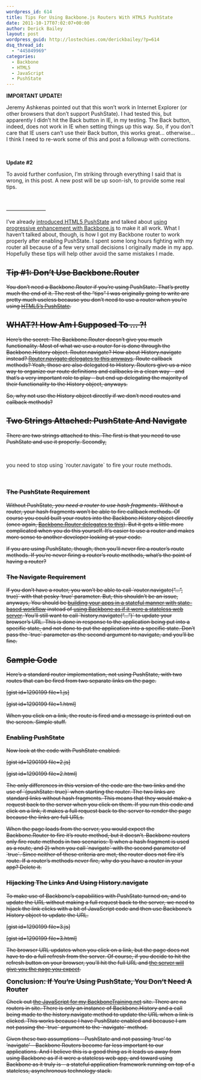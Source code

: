 ```yaml
---
wordpress_id: 614
title: Tips For Using Backbone.js Routers With HTML5 PushState
date: 2011-10-17T07:02:07+00:00
author: Derick Bailey
layout: post
wordpress_guid: http://lostechies.com/derickbailey/?p=614
dsq_thread_id:
  - "445849969"
categories:
  - Backbone
  - HTML5
  - JavaScript
  - PushState
---
```

**IMPORTANT UPDATE!**

Jeremy Ashkenas pointed out that this won&#8217;t work in Internet Explorer (or other browsers that don&#8217;t support PushState). I had tested this, but apparently I didn&#8217;t hit the Back button in IE, in my testing. The Back button, indeed, does not work in IE when setting things up this way. So, if you don&#8217;t care that IE users can&#8217;t use their Back button, this works great… otherwise… I think I need to re-work some of this and post a followup with corrections.

 

**Update #2**

To avoid further confusion, I&#8217;m striking through everything I said that is wrong, in this post. A new post will be up soon-ish, to provide some real tips.

 

&#8212;&#8212;&#8212;&#8212;&#8212;&#8212;&#8212;&#8211;

I&#8217;ve already [introduced HTML5 PushState](http://lostechies.com/derickbailey/2011/09/26/seo-and-accessibility-with-html5-pushstate-part-1-introducing-pushstate/) and talked about [using progressive enhancement with Backbone.js](http://lostechies.com/derickbailey/2011/09/26/seo-and-accessibility-with-html5-pushstate-part-2-progressive-enhancement-with-backbone-js/) to make it all work. What I haven&#8217;t talked about, though, is how I got my Backbone router to work properly after enabling PushState. I spent some long hours fighting with my router all because of a few very small decisions I originally made in my app. Hopefully these tips will help other avoid the same mistakes I made.

<strike>

<span style="text-decoration: line-through;"></p> 

<h2>
  Tip #1: Don&#8217;t Use Backbone.Router
</h2>

<p>
  You don&#8217;t need a Backbone.Router if you&#8217;re using PushState. That&#8217;s pretty much the end of it. The rest of the &#8220;tips&#8221; I was originally going to write are pretty much useless because you don&#8217;t need to use a router when you&#8217;re using <a href="http://diveintohtml5.info/history.html">HTML5&#8217;s PushState</a>.
</p>

<h2>
  WHAT?! How Am I Supposed To … ?!
</h2>

<p>
  Here&#8217;s the secret: The Backbone.Router doesn&#8217;t give you much functionality. Most of what we use a router for is done through the Backbone.History object. Router.navigate? How about History.navigate instead? <a href="http://documentcloud.github.com/backbone/docs/backbone.html#section-85">Router.navigate delegates to this anyways</a>. Route callback methods? Yeah, those are also delegated to History. Routers give us a nice way to organize our route definitions and callbacks in a clean way &#8211; and that&#8217;s a very important role to play &#8211; but end up delegating the majority of their functionality to the History object, anyways.
</p>

<p>
  So, why not use the History object directly if we don&#8217;t need routes and callback methods?
</p>

<h2>
  Two Strings Attached: PushState And Navigate
</h2>

<p>
  There are two strings attached to this. The first is that you need to use PushState and use it properly. Secondly,
</p>

<p>
  </span>
</p>

<p>
  </strike>
</p>

<p>
   
</p>

<p>
  you need to stop using `router.navigate` to fire your route methods.
</p>

<p>
   
</p>

<p>
  <strike>
</p>

<p>
  <span style="text-decoration: line-through;"></p> 
  
  <h3>
    The PushState Requirement
  </h3>
  
  <p>
    Without PushState<em>, you need a router to use hash fragments</em>. Without a router, your hash fragments won&#8217;t be able to fire callback methods. Of course you could built your routes into the Backbone.History object directly (once again, <a href="http://documentcloud.github.com/backbone/docs/backbone.html#section-84">Backbone.Router delegates to this</a>). But it gets a little more complicated when you do this yourself. It&#8217;s easier to use a router and makes more sense to another developer looking at your code.
  </p>
  
  <p>
    If you are using PushState, though, then you&#8217;ll never fire a router&#8217;s route methods. If you&#8217;re never firing a router&#8217;s route methods, what&#8217;s the point of having a router?
  </p>
  
  <h3>
    The Navigate Requirement
  </h3>
  
  <p>
    If you don&#8217;t have a router, you won&#8217;t be able to call `router.navigate(&#8220;…&#8221;, true)` with that pesky &#8216;true&#8217; parameter. But, this shouldn&#8217;t be an issue, anyways, You should be <a href="http://lostechies.com/derickbailey/2011/08/28/dont-execute-a-backbone-js-route-handler-from-your-code/">building your apps in a stateful manner with state-based workflow</a> instead of <a href="http://lostechies.com/derickbailey/2011/08/03/stop-using-backbone-as-if-it-were-a-stateless-web-server/">using Backbone as if it were a stateless web server</a>. You&#8217;ll still want to call `history.navigate(&#8220;…&#8221;)` to update your browser&#8217;s URL. This is done in response to the application being put into a specific state, and not done to put the application into a specific state. Don&#8217;t pass the `true` parameter as the second argument to navigate, and you&#8217;ll be fine.
  </p>
  
  <h2>
    Sample Code
  </h2>
  
  <p>
    Here&#8217;s a standard router implementation, not using PushState, with two routes that can be fired from two separate links on the page.
  </p>
  
  <p>
    [gist id=1290199 file=1.js]
  </p>
  
  <p>
    [gist id=1290199 file=1.html]
  </p>
  
  <p>
    When you click on a link, the route is fired and a message is printed out on the screen. Simple stuff.
  </p>
  
  <h3>
    Enabling PushState
  </h3>
  
  <p>
    Now look at the code with PushState enabled.
  </p>
  
  <p>
    [gist id=1290199 file=2.js]
  </p>
  
  <p>
    [gist id=1290199 file=2.html]
  </p>
  
  <p>
    The only differences in this version of the code are the two links and the use of `{pushState: true}` when starting the router. The two links are standard links without hash fragments. This means that they would make a request back to the server when you click on them. If you run this code and click on a link, it makes a full request back to the server to render the page because the links are full URLs.
  </p>
  
  <p>
    When the page loads from the server, you would expect the Backbone.Router to fire it&#8217;s route method, but it doesn&#8217;t. Backbone routers only fire route methods in two scenarios: 1) when a hash fragment is used as a route, and 2) when you call `navigate` with the second parameter of `true`. Since neither of these criteria are met, the router does not fire it&#8217;s route. If a router&#8217;s methods never fire, why do you have a router in your app? Delete it.
  </p>
  
  <h3>
    Hijacking The Links And Using History.navigate
  </h3>
  
  <p>
    To make use of Backbone&#8217;s capabilities with PushState turned on, and to update the URL without making a full request back to the server, we need to hijack the link clicks with a bit of JavaScript code and then use Backbone&#8217;s History object to update the URL.
  </p>
  
  <p>
    [gist id=1290199 file=3.js]
  </p>
  
  <p>
    [gist id=1290199 file=3.html]
  </p>
  
  <p>
    The browser URL updates when you click on a link, but the page does not have to do a full refresh from the server. Of course, if you decide to hit the refresh button on your browser, you&#8217;ll hit the full URL and <a href="http://lostechies.com/derickbailey/2011/09/26/seo-and-accessibility-with-html5-pushstate-part-1-introducing-pushstate/">the server will give you the page you expect</a>.
  </p>
  
  <p>
    <span style="font-size: 18px; font-weight: bold;">Conclusion: If You&#8217;re Using PushState, You Don&#8217;t Need A Router</span>
  </p>
  
  <p>
    Check out <a href="http://backbonetraining.net/javascripts/backbonetraining.js">the JavaScript for my BackboneTraining.net</a> site. There are no routers in site. There is only an instance of Backbone.History and a call being made to the history.navigate method to update the URL when a link is clicked. This works because I have PushState enabled and because I am not passing the `true` argument to the `navigate` method.
  </p>
  
  <p>
    Given these two assumptions &#8211; PushState and not passing &#8216;true&#8217; to &#8216;navigate&#8217; &#8211; Backbone Routers become far less important to our applications. And I believe this is a good thing as it leads us away from using Backbone as if it were a stateless web app, and toward using Backbone as it truly is &#8211; a stateful application framework running on top of a stateless, asynchronous technology stack.
  </p>
  
  <p>
    </span>
  </p>
  
  <p>
    </strike>
  </p>